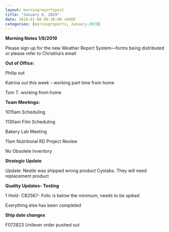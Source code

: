```yaml
---  
layout: morningreportspost  
title: "January 8, 2019"  
date: 2019-01-08 09:30:00 +0400  
categories: [morningreports, January-2019]  
---
```


**Morning Notes 1/8/2019**

Please sign up for the new Weather Report System—forms being distributed or
please refer to Christina’s email

**Out of Office:**

Philip out

Katrina out this week – working part time from home

Tom T. working from home

**Team Meetings:**

1015am Scheduling

1130am Film Scheduling

Bakery Lab Meeting

11am Nutritional RD Project Review

No Obsolete Inventory

**Strategic Update**

Update: Nestle was shipped wrong product Cystabs. They will need replacement
product

**Quality Updates- Testing**

1 Hold- CB2567- Folic is below the minimum, needs to be spiked

Everything else has been completed

**Ship date changes**

F072823 Unilever order pushed out
